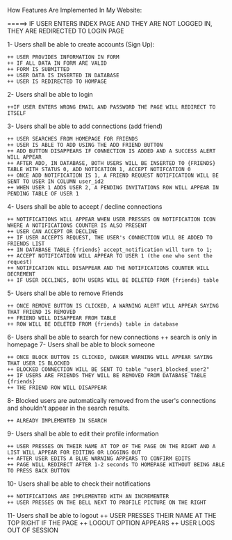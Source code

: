 How Features Are Implemented In My Website:

=====> IF USER ENTERS INDEX PAGE AND THEY ARE NOT LOGGED IN, THEY ARE REDIRECTED TO LOGIN PAGE

1- Users shall be able to create accounts (Sign Up):

    ++ USER PROVIDES INFORMATION IN FORM
    ++ IF ALL DATA IN FORM ARE VALID
    ++ FORM IS SUBMITTED
    ++ USER DATA IS INSERTED IN DATABASE
    ++ USER IS REDIRECTED TO HOMPAGE

2- Users shall be able to login

    ++IF USER ENTERS WRONG EMAIL AND PASSWORD THE PAGE WILL REDIRECT TO ITSELF

3- Users shall be able to add connections (add friend)

    ++ USER SEARCHES FROM HOMEPAGE FOR FRIENDS
    ++ USER IS ABLE TO ADD USING THE ADD FRIEND BUTTON
    ++ ADD BUTTON DISAPPEARS IF CONNECTION IS ADDED AND A SUCCESS ALERT WILL APPEAR
    ++ AFTER ADD, IN DATABASE, BOTH USERS WILL BE INSERTED TO {FRIENDS} TABLE WITH STATUS 0, ADD NOTICATION 1, ACCEPT NOTIFCATION 0
    ++ ONCE ADD NOTIFICATION IS 1, A FRIEND REQUEST NOTIFICATION WILL BE SENT TO USER IN COLUMN user_id2
    ++ WHEN USER 1 ADDS USER 2, A PENDING INVITATIONS ROW WILL APPEAR IN PENDING TABLE OF USER 1

4- Users shall be able to accept / decline connections

    ++ NOTIFICATIONS WILL APPEAR WHEN USER PRESSES ON NOTIFICATION ICON WHERE A NOTIFICATIONS COUNTER IS ALSO PRESENT
    ++ USER CAN ACCEPT OR DECLINE
    ++ IF USER ACCEPTS REQUEST, THE USER's CONNECTION WILL BE ADDED TO FRIENDS LIST
    ++ IN DATABASE TABLE {friends} accept_notification will turn to 1;
    ++ ACCEPT NOTIFICATION WILL APPEAR TO USER 1 (the one who sent the request)
    ++ NOTIFICATION WILL DISAPPEAR AND THE NOTIFICATIONS COUNTER WILL DECREMENT
    ++ IF USER DECLINES, BOTH USERS WILL BE DELETED FROM {friends} table

5- Users shall be able to remove Friends

    ++ ONCE REMOVE BUTTON IS CLICKED, A WARNING ALERT WILL APPEAR SAYING THAT FRIEND IS REMOVED
    ++ FRIEND WILL DISAPPEAR FROM TABLE
    ++ ROW WILL BE DELETED FROM {friends} table in database

6- Users shall be able to search for new connections
++ search is only in homepage
7- Users shall be able to block someone

    ++ ONCE BLOCK BUTTON IS CLICKED, DANGER WARNING WILL APPEAR SAYING THAT USER IS BLOCKED
    ++ BLOCKED CONNECTION WILL BE SENT TO table "user1_blocked_user2"
    ++ IF USERS ARE FRIENDS THEY WILL BE REMOVED FROM DATABASE TABLE {friends}
    ++ THE FRIEND ROW WILL DISAPPEAR

8- Blocked users are automatically removed from the user's connections and shouldn't appear in the search results.

    ++ ALREADY IMPLEMENTED IN SEARCH

9- Users shall be able to edit their profile information

    ++ USER PRESSES ON THEIR NAME AT TOP OF THE PAGE ON THE RIGHT AND A LIST WILL APPEAR FOR EDITING OR LOGGING OUT
    ++ AFTER USER EDITS A BLUE WARNING APPEARS TO CONFIRM EDITS
    ++ PAGE WILL REDIRECT AFTER 1-2 seconds TO HOMEPAGE WITHOUT BEING ABLE TO PRESS BACK BUTTON

10- Users shall be able to check their notifications

    ++ NOTIFICATIONS ARE IMPLEMENTED WITH AN INCREMENTER
    ++ USER PRESSES ON THE BELL NEXT TO PROFILE PICTURE ON THE RIGHT

11- Users shall be able to logout
++ USER PRESSES THEIR NAME AT THE TOP RIGHT IF THE PAGE
++ LOGOUT OPTION APPEARS
++ USER LOGS OUT OF SESSION
